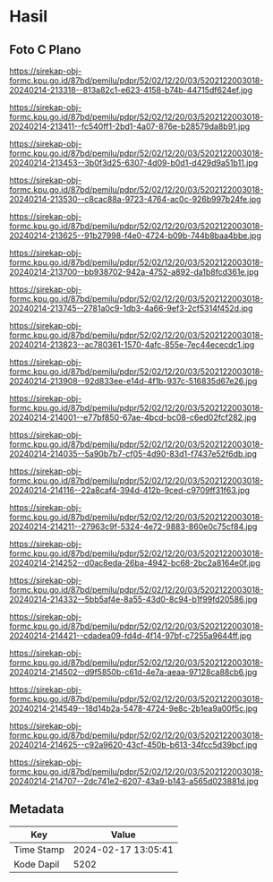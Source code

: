 # Hasil

## Foto C Plano

https://sirekap-obj-formc.kpu.go.id/87bd/pemilu/pdpr/52/02/12/20/03/5202122003018-20240214-213318--813a82c1-e623-4158-b74b-44715df624ef.jpg

https://sirekap-obj-formc.kpu.go.id/87bd/pemilu/pdpr/52/02/12/20/03/5202122003018-20240214-213411--fc540ff1-2bd1-4a07-876e-b28579da8b91.jpg

https://sirekap-obj-formc.kpu.go.id/87bd/pemilu/pdpr/52/02/12/20/03/5202122003018-20240214-213453--3b0f3d25-6307-4d09-b0d1-d429d9a51b11.jpg

https://sirekap-obj-formc.kpu.go.id/87bd/pemilu/pdpr/52/02/12/20/03/5202122003018-20240214-213530--c8cac88a-9723-4764-ac0c-926b997b24fe.jpg

https://sirekap-obj-formc.kpu.go.id/87bd/pemilu/pdpr/52/02/12/20/03/5202122003018-20240214-213625--91b27998-f4e0-4724-b09b-744b8baa4bbe.jpg

https://sirekap-obj-formc.kpu.go.id/87bd/pemilu/pdpr/52/02/12/20/03/5202122003018-20240214-213700--bb938702-942a-4752-a892-da1b8fcd361e.jpg

https://sirekap-obj-formc.kpu.go.id/87bd/pemilu/pdpr/52/02/12/20/03/5202122003018-20240214-213745--2781a0c9-1db3-4a66-9ef3-2cf5314f452d.jpg

https://sirekap-obj-formc.kpu.go.id/87bd/pemilu/pdpr/52/02/12/20/03/5202122003018-20240214-213823--ac780361-1570-4afc-855e-7ec44ececdc1.jpg

https://sirekap-obj-formc.kpu.go.id/87bd/pemilu/pdpr/52/02/12/20/03/5202122003018-20240214-213908--92d833ee-e14d-4f1b-937c-516835d67e26.jpg

https://sirekap-obj-formc.kpu.go.id/87bd/pemilu/pdpr/52/02/12/20/03/5202122003018-20240214-214001--e77bf850-67ae-4bcd-bc08-c6ed02fcf282.jpg

https://sirekap-obj-formc.kpu.go.id/87bd/pemilu/pdpr/52/02/12/20/03/5202122003018-20240214-214035--5a90b7b7-cf05-4d90-83d1-f7437e52f6db.jpg

https://sirekap-obj-formc.kpu.go.id/87bd/pemilu/pdpr/52/02/12/20/03/5202122003018-20240214-214116--22a8caf4-394d-412b-9ced-c9709ff31f63.jpg

https://sirekap-obj-formc.kpu.go.id/87bd/pemilu/pdpr/52/02/12/20/03/5202122003018-20240214-214211--27963c9f-5324-4e72-9883-860e0c75cf84.jpg

https://sirekap-obj-formc.kpu.go.id/87bd/pemilu/pdpr/52/02/12/20/03/5202122003018-20240214-214252--d0ac8eda-26ba-4942-bc68-2bc2a8164e0f.jpg

https://sirekap-obj-formc.kpu.go.id/87bd/pemilu/pdpr/52/02/12/20/03/5202122003018-20240214-214332--5bb5af4e-8a55-43d0-8c94-b1f99fd20586.jpg

https://sirekap-obj-formc.kpu.go.id/87bd/pemilu/pdpr/52/02/12/20/03/5202122003018-20240214-214421--cdadea09-fd4d-4f14-97bf-c7255a9644ff.jpg

https://sirekap-obj-formc.kpu.go.id/87bd/pemilu/pdpr/52/02/12/20/03/5202122003018-20240214-214502--d9f5850b-c61d-4e7a-aeaa-97128ca88cb6.jpg

https://sirekap-obj-formc.kpu.go.id/87bd/pemilu/pdpr/52/02/12/20/03/5202122003018-20240214-214549--18d14b2a-5478-4724-9e8c-2b1ea9a00f5c.jpg

https://sirekap-obj-formc.kpu.go.id/87bd/pemilu/pdpr/52/02/12/20/03/5202122003018-20240214-214625--c92a9620-43cf-450b-b613-34fcc5d39bcf.jpg

https://sirekap-obj-formc.kpu.go.id/87bd/pemilu/pdpr/52/02/12/20/03/5202122003018-20240214-214707--2dc741e2-6207-43a9-b143-a565d023881d.jpg


## Metadata

| Key        | Value               |
| ---------- | ------------------- |
| Time Stamp | 2024-02-17 13:05:41 |
| Kode Dapil | 5202                |



